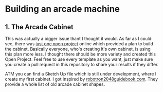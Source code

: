 # Building an arcade machine

## 1. The Arcade Cabinet

This was actually a bigger issue thant I thought it would. As far as I could see, there was [just one
open project](http://www.koenigs.dk/mame/eng/draw.htm) online which provided a plan to build the
cabinet. Basically everyone, who's creating it's own cabinet, is using this plan more less. I
thought there should be more variety and created this Open Project. Feel free to use every template
as you want, just make sure you create a pull request in this repository to share your results if
they differ.

ATM you can find a Sketch Up file which is still under development, where I create my first cabinet.
I got inspired by [robotron2048guidebook.com](http://www.robotron2084guidebook.com/technical/gameplatforms/arcade-cabinet-silhouettes-and-shapes/).
They provide a whole list of old arcade cabinet shapes.

